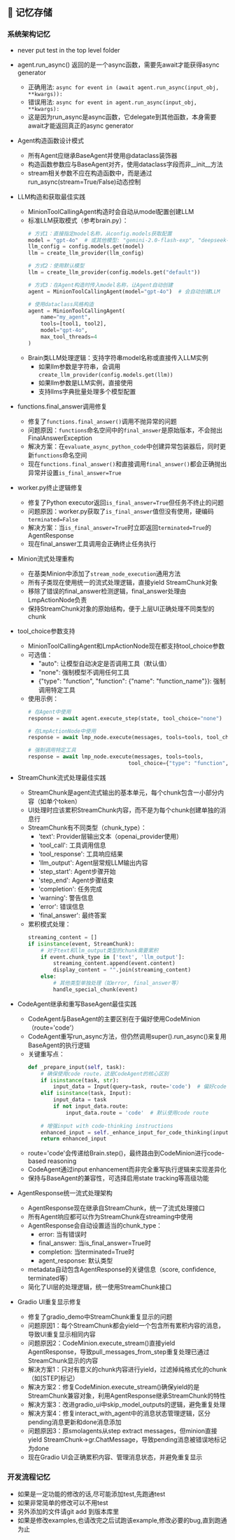 ## 🧠 **记忆存储**

### **系统架构记忆**
- never put test in the top level folder
- agent.run_async() 返回的是一个async函数，需要先await才能获得async generator
  - 正确用法: `async for event in (await agent.run_async(input_obj, **kwargs)):`
  - 错误用法: `async for event in agent.run_async(input_obj, **kwargs):`
  - 这是因为run_async是async函数，它delegate到其他函数，本身需要await才能返回真正的async generator

- Agent构造函数设计模式
  - 所有Agent应继承BaseAgent并使用@dataclass装饰器
  - 构造函数参数应与BaseAgent对齐，使用dataclass字段而非__init__方法
  - stream相关参数不应在构造函数中，而是通过run_async(stream=True/False)动态控制

- LLM构造和获取最佳实践
  - MinionToolCallingAgent构造时会自动从model配置创建LLM
  - 标准LLM获取模式（参考brain.py）：
    ```python
    # 方式1：直接指定model名称，从config.models获取配置
    model = "gpt-4o"  # 或其他模型: "gemini-2.0-flash-exp", "deepseek-r1", "phi-4", "llama3.2"
    llm_config = config.models.get(model)
    llm = create_llm_provider(llm_config)
    
    # 方式2：使用默认模型
    llm = create_llm_provider(config.models.get("default"))
    
    # 方式3：在Agent构造时传入model名称，让Agent自动创建
    agent = MinionToolCallingAgent(model="gpt-4o")  # 会自动创建LLM
    
    # 使用dataclass风格构造
    agent = MinionToolCallingAgent(
        name="my_agent",
        tools=[tool1, tool2],
        model="gpt-4o",
        max_tool_threads=4
    )
    ```
  - Brain类LLM处理逻辑：支持字符串model名称或直接传入LLM实例
    - 如果llm参数是字符串，会调用`create_llm_provider(config.models.get(llm))`
    - 如果llm参数是LLM实例，直接使用
    - 支持llms字典批量处理多个模型配置

- functions.final_answer调用修复
  - 修复了`functions.final_answer()`调用不抛异常的问题
  - 问题原因：`functions`命名空间中的`final_answer`是原始版本，不会抛出FinalAnswerException
  - 解决方案：在`evaluate_async_python_code`中创建异常包装器后，同时更新`functions`命名空间
  - 现在`functions.final_answer()`和直接调用`final_answer()`都会正确抛出异常并设置`is_final_answer=True`

- worker.py终止逻辑修复  
  - 修复了Python executor返回`is_final_answer=True`但任务不终止的问题
  - 问题原因：worker.py获取了`is_final_answer`值但没有使用，硬编码`terminated=False`
  - 解决方案：当`is_final_answer=True`时立即返回`terminated=True`的AgentResponse
  - 现在final_answer工具调用会正确终止任务执行

- Minion流式处理重构
  - 在基类Minion中添加了`stream_node_execution`通用方法
  - 所有子类现在使用统一的流式处理逻辑，直接yield StreamChunk对象
  - 移除了错误的final_answer检测逻辑，final_answer处理由LmpActionNode负责
  - 保持StreamChunk对象的原始结构，便于上层UI正确处理不同类型的chunk

- tool_choice参数支持
  - MinionToolCallingAgent和LmpActionNode现在都支持tool_choice参数
  - 可选值：
    - "auto": 让模型自动决定是否调用工具（默认值）
    - "none": 强制模型不调用任何工具
    - {"type": "function", "function": {"name": "function_name"}}: 强制调用特定工具
  - 使用示例：
    ```python
    # 在Agent中使用
    response = await agent.execute_step(state, tool_choice="none")
    
    # 在LmpActionNode中使用
    response = await lmp_node.execute(messages, tools=tools, tool_choice="auto")
    
    # 强制调用特定工具
    response = await lmp_node.execute(messages, tools=tools, 
                                    tool_choice={"type": "function", "function": {"name": "search"}})
    ```

- StreamChunk流式处理最佳实践
  - StreamChunk是agent流式输出的基本单元，每个chunk包含一小部分内容（如单个token）
  - UI处理时应该累积StreamChunk内容，而不是为每个chunk创建单独的消息行
  - StreamChunk有不同类型（chunk_type）：
    - 'text': Provider层输出文本（openai_provider使用）
    - 'tool_call': 工具调用信息
    - 'tool_response': 工具响应结果
    - 'llm_output': Agent层常规LLM输出内容
    - 'step_start': Agent步骤开始
    - 'step_end': Agent步骤结束
    - 'completion': 任务完成
    - 'warning': 警告信息
    - 'error': 错误信息
    - 'final_answer': 最终答案
  - 累积模式处理：
    ```python
    streaming_content = []
    if isinstance(event, StreamChunk):
        # 对于text和llm_output类型的chunk需要累积
        if event.chunk_type in ['text', 'llm_output']:
            streaming_content.append(event.content)
            display_content = "".join(streaming_content)
        else:
            # 其他类型单独处理（如error, final_answer等）
            handle_special_chunk(event)
    ```

- CodeAgent继承和重写BaseAgent最佳实践
  - CodeAgent与BaseAgent的主要区别在于偏好使用CodeMinion（route='code'）
  - CodeAgent重写run_async方法，但仍然调用super().run_async()来复用BaseAgent的执行逻辑
  - 关键重写点：
    ```python
    def _prepare_input(self, task):
        # 确保使用code route，这是CodeAgent的核心区别
        if isinstance(task, str):
            input_data = Input(query=task, route='code')  # 偏好code route
        elif isinstance(task, Input):
            input_data = task
            if not input_data.route:
                input_data.route = 'code'  # 默认使用code route
        
        # 增强input with code-thinking instructions
        enhanced_input = self._enhance_input_for_code_thinking(input_data)
        return enhanced_input
    ```
  - route='code'会传递给Brain.step()，最终路由到CodeMinion进行code-based reasoning
  - CodeAgent通过input enhancement而非完全重写执行逻辑来实现差异化
  - 保持与BaseAgent的兼容性，可选择启用state tracking等高级功能

- AgentResponse统一流式处理架构
  - AgentResponse现在继承自StreamChunk，统一了流式处理接口
  - 所有Agent响应都可以作为StreamChunk在streaming中使用
  - AgentResponse会自动设置适当的chunk_type：
    - error: 当有错误时
    - final_answer: 当is_final_answer=True时
    - completion: 当terminated=True时
    - agent_response: 默认类型
  - metadata自动包含AgentResponse的关键信息（score, confidence, terminated等）
  - 简化了UI层的处理逻辑，统一使用StreamChunk接口

- Gradio UI重复显示修复
  - 修复了gradio_demo中StreamChunk重复显示的问题
  - 问题原因1：每个StreamChunk都会yield一个包含所有累积内容的消息，导致UI重复显示相同内容
  - 问题原因2：CodeMinion.execute_stream()直接yield AgentResponse，导致pull_messages_from_step重复处理已通过StreamChunk显示的内容
  - 解决方案1：只对有意义的chunk内容进行yield，过滤掉纯格式化的chunk（如[STEP]标记）
  - 解决方案2：修复CodeMinion.execute_stream()确保yield的是StreamChunk兼容对象，利用AgentResponse继承StreamChunk的特性
  - 解决方案3：改进gradio_ui中skip_model_outputs的逻辑，避免重复处理
  - 解决方案4：修复interact_with_agent中的消息状态管理逻辑，区分pending消息更新和done消息添加
  - 问题原因3：原smolagents从step extract messages，但minion直接yield StreamChunk->gr.ChatMessage，导致pending消息被错误地标记为done
  - 现在Gradio UI会正确累积内容、管理消息状态，并避免重复显示

### **开发流程记忆**
- 如果是一定功能的修改的话,尽可能添加test,先跑通test
- 如果非常简单的修改可以不用test
- 另外添加的文件请git add 到版本库里
- 如果是修改examples,也请改完之后试跑该example,修改必要的bug,直到跑通为止
